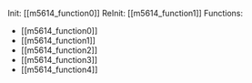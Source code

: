 Init: [[m5614_function0]]
ReInit: [[m5614_function1]]
Functions:
- [[m5614_function0]]
- [[m5614_function1]]
- [[m5614_function2]]
- [[m5614_function3]]
- [[m5614_function4]]
